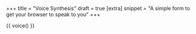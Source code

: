 +++
title = "Voice Synthesis"
draft = true
[extra]
snippet = "A simple form to get your browser to speak to you"
+++

{{ voice() }}
